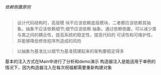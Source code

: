 ###### 依赖倒置原则

> 设计代码结构时，高层模 块不应该依赖底层模块，二者都应该依赖其抽象。抽象不应该依赖细节;细节应该依赖 抽象。通过依赖倒置，可以减少类与类之间的耦合性，提高系统的稳定性，提高代码的 可读性和可维护性，并能够降低修改程序所造成的风险

> 以抽象为基准比以细节为基准搭建起来的架构要稳定得多

基本的注入方式在Main中进行了分析和demo演示
构造器注入是能适用于单例的情况下，因为构造器注入在每次祝福都需要重新构建对象

